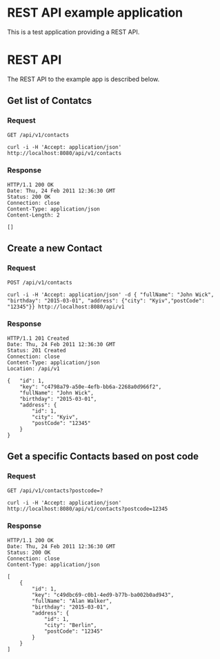 # REST API example application

This is a test application providing a REST API.
# REST API

The REST API to the example app is described below.

## Get list of Contatcs

### Request

`GET /api/v1/contacts`

    curl -i -H 'Accept: application/json' http://localhost:8080/api/v1/contacts

### Response

    HTTP/1.1 200 OK
    Date: Thu, 24 Feb 2011 12:36:30 GMT
    Status: 200 OK
    Connection: close
    Content-Type: application/json
    Content-Length: 2

    []

## Create a new Contact

### Request

`POST /api/v1/contacts`

    curl -i -H 'Accept: application/json' -d { "fullName": "John Wick", "birthday": "2015-03-01", "address": {"city": "Kyiv","postCode": "12345"}} http://localhost:8080/api/v1

### Response

    HTTP/1.1 201 Created
    Date: Thu, 24 Feb 2011 12:36:30 GMT
    Status: 201 Created
    Connection: close
    Content-Type: application/json
    Location: /api/v1

    {   "id": 1,
        "key": "c4798a79-a50e-4efb-bb6a-2268a0d966f2",
        "fullName": "John Wick",
        "birthday": "2015-03-01",
        "address": {
            "id": 1,
            "city": "Kyiv",
            "postCode": "12345"
        }
    }

## Get a specific Contacts based on post code

### Request

`GET /api/v1/contacts?postcode=?`

    curl -i -H 'Accept: application/json' http://localhost:8080/api/v1/contacts?postcode=12345

### Response

    HTTP/1.1 200 OK
    Date: Thu, 24 Feb 2011 12:36:30 GMT
    Status: 200 OK
    Connection: close
    Content-Type: application/json

    [
        {
            "id": 1,
            "key": "c49dbc69-c0b1-4ed9-b77b-ba002b0ad943",
            "fullName": "Alan Walker",
            "birthday": "2015-03-01",
            "address": {
                "id": 1,
                "city": "Berlin",
                "postCode": "12345"
            }
        }
    ]